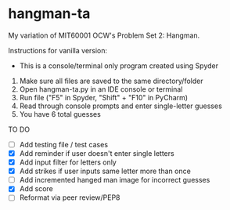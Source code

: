 # hangman-ta
My variation of MIT60001 OCW's Problem Set 2: Hangman.

Instructions for vanilla version:
- This is a console/terminal only program created using Spyder
1. Make sure all files are saved to the same directory/folder
2. Open hangman-ta.py in an IDE console or terminal
3. Run file ("F5" in Spyder, "Shift" + "F10" in PyCharm)
4. Read through console prompts and enter single-letter guesses
5. You have 6 total guesses

TO DO
- [ ] Add testing file / test cases
- [X] Add reminder if user doesn't enter single letters
- [X] Add input filter for letters only
- [X] Add strikes if user inputs same letter more than once
- [ ] Add incremented hanged man image for incorrect guesses
- [X] Add score
- [ ] Reformat via peer review/PEP8

